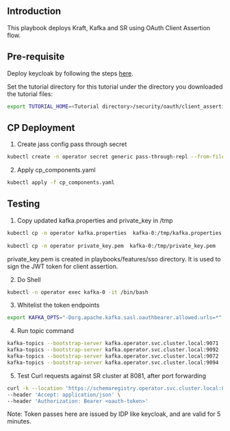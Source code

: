 ## Introduction
This playbook deploys Kraft, Kafka and SR using OAuth Client Assertion flow.

## Pre-requisite
Deploy keycloak by following the steps [here](../keycloak/README.md).

Set the tutorial directory for this tutorial under the directory you downloaded
the tutorial files:

```bash
export TUTORIAL_HOME=<Tutorial directory>/security/oauth/client_assertion/non-rbac
```

## CP Deployment

1. Create jass config pass through secret
```bash
kubectl create -n operator secret generic pass-through-repl --from-file=oauth-jass.conf=oauth_jass_repl.txt
```
2. Apply cp_components.yaml
```bash
kubectl apply -f cp_components.yaml
```
   
## Testing

1. Copy updated kafka.properties and private_key in /tmp
```bash
kubectl cp -n operator kafka.properties  kafka-0:/tmp/kafka.properties
   
kubectl cp -n operator private_key.pem  kafka-0:/tmp/private_key.pem
```

private_key.pem is created in playbooks/features/sso directory. It is used to sign the JWT token for client assertion.

2. Do Shell
```bash
kubectl -n operator exec kafka-0 -it /bin/bash
```

3. Whitelist the token endpoints
```bash
export KAFKA_OPTS="-Dorg.apache.kafka.sasl.oauthbearer.allowed.urls=*"
```

4. Run topic command
```bash
kafka-topics --bootstrap-server kafka.operator.svc.cluster.local:9071 --topic test-topic-internal --create --replication-factor 3 --command-config /tmp/kafka.properties
kafka-topics --bootstrap-server kafka.operator.svc.cluster.local:9092 --topic test-topic-external --create --replication-factor 3 --command-config /tmp/kafka.properties
kafka-topics --bootstrap-server kafka.operator.svc.cluster.local:9072 --topic test-topic-replication --create --replication-factor 3 --command-config /tmp/kafka.properties
kafka-topics --bootstrap-server kafka.operator.svc.cluster.local:9094 --topic test-topic-custom --create --replication-factor 3 --command-config /tmp/kafka.properties
```

5. Test Curl requests against SR cluster at 8081, after port forwarding
```bash
curl -k --location 'https://schemaregistry.operator.svc.cluster.local:8081/subjects' \
--header 'Accept: application/json' \
--header 'Authorization: Bearer <oauth-token>'    
```
Note: Token passes here are issued by IDP like keycloak, and are valid for 5 minutes.
